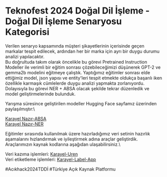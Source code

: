 # Teknofest 2024 Doğal Dil İşleme - Doğal Dil İşleme Senaryosu Kategorisi

Verilen senaryo kapsamında müşteri şikayetlerinin içerisinde geçen markalar tespit edilecek, ardından her bir marka için ayrı bir duygu durumu analizi yapılacaktır.\
Bu doğrultuda takım olarak öncelikle bu görevi Pretrained Instruction Modeller ile verimli bir eğitim sonrası çözebileceğimizi düşünerek GPT-2 ve gemma2b modelini eğitmeye çalıştık. Yaptığımız eğitimler sonrası elde ettiğimiz model, json yapısı ve entity'leri tespit etmekte oldukça başarılı iken özellikle karmaşık cümlelerde duygu analizi yapmakta zorlanıyordu. Dolayısıyla bu görevi NER + ABSA olacak şekilde tekrar düzenledik ve model geliştirmelerinde bulunduk.

Yarışma süresince geliştirilen modeller Hugging Face sayfamız üzerinden paylaşılmıştır:\

[Karayel Nazır-ABSA](https://huggingface.co/Karayel-DDI/Nazir_ABSA) \
[Karayel Nazır-NER](https://huggingface.co/Karayel-DDI/Nazir_NER)

Eğitimler sırasında kullanılmak üzere hazırladığımız veri setinin hazırlık aşamalarını hızlandırmak ve iyileştirmek adına araçlar geliştirdik. Araçlarımızın kaynak kodlarına aşağıdan ulaşabilirsiniz.\

Veri kazıma işlemleri: [Karayel-Uren](https://github.com/karayel-ddi/Karayel-Uren)\
Veri etiketleme işlemleri: [Karayel-Label-App](https://github.com/karayel-ddi/Karayel-Label-App)
  

#Acıkhack2024TDDİ  #Türkiye Açık Kaynak Platformu
